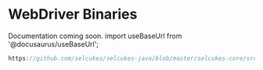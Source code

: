 # WebDriver Binaries

Documentation coming soon.
import useBaseUrl from '@docusaurus/useBaseUrl';
```java reference title="Starting a Selcukes Test"
https://github.com/selcukes/selcukes-java/blob/master/selcukes-core/src/test/java/io/github/selcukes/core/tests/mobile/MobileAppTest.java#L46-L52
```